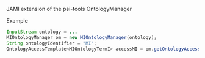 JAMI extension of the psi-tools OntologyManager

Example
```java
InputStream ontology = ...
MIOntologyManager om = new MIOntologyManager(ontology);
String ontologyIdentifier = "MI";
OntologyAccessTemplate<MIOntologyTermI> accessMI = om.getOntologyAccess(ontologyIdentifier);
```